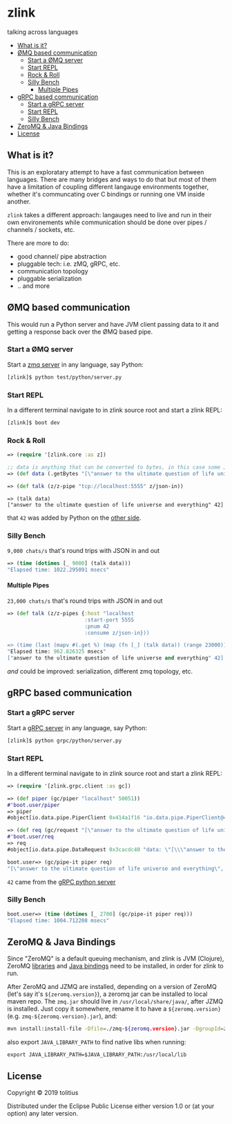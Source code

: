 
<!-- END doctoc generated TOC please keep comment here to allow auto update -->

# zlink

talking across languages

- [What is it?](#what-is-it)
- [ØMQ based communication](#%C3%B8mq-based-communication)
  - [Start a ØMQ server](#start-a-%C3%B8mq-server)
  - [Start REPL](#start-repl)
  - [Rock & Roll](#rock-&-roll)
  - [Silly Bench](#silly-bench)
    - [Multiple Pipes](#multiple-pipes)
- [gRPC based communication](#grpc-based-communication)
  - [Start a gRPC server](#start-a-grpc-server)
  - [Start REPL](#start-repl-1)
  - [Silly Bench](#silly-bench-1)
- [ZeroMQ & Java Bindings](#zeromq-&-java-bindings)
- [License](#license)

## What is it?

This is an exploratary attempt to have a fast communication between languages. There are many bridges and ways to do that but most of them have a limitation of coupling different langauge environments together, whether it's communcating over C bindings or running one VM inside another.

`zlink` takes a different approach: langauges need to live and run in their own environements while communication should be done over pipes / channels / sockets, etc.

There are more to do:

* good channel/ pipe abstraction
* pluggable tech: i.e. zMQ, gRPC, etc.
* communication topology
* pluggable serialization
* .. and more

## ØMQ based communication

This would run a Python server and have JVM client passing data to it and getting a response back over the ØMQ based pipe.

### Start a ØMQ server

Start a [zmq server](src/zlink/lang/python/server.py) in any language, say Python:

```bash
[zlink]$ python test/python/server.py
```

### Start REPL

In a different terminal navigate to in zlink source root and start a zlink REPL:

```bash
[zlink]$ boot dev
```

### Rock & Roll

```clojure
=> (require '[zlink.core :as z])

;; data is anything that can be converted to bytes, in this case some JSON
=> (def data (.getBytes "[\"answer to the ultimate question of life universe and everything\"]"))

=> (def talk (z/z-pipe "tcp://localhost:5555" z/json-in))
```
```
=> (talk data)
["answer to the ultimate question of life universe and everything" 42]
```

that `42` was added by Python on the [other side](src/zlink/lang/python/server.py#L7).

### Silly Bench

`9,000 chats/s` that's round trips with JSON in and out

```clojure
=> (time (dotimes [_ 9000] (talk data)))
"Elapsed time: 1022.295091 msecs"
```

#### Multiple Pipes

`23,000 chats/s` that's round trips with JSON in and out

```clojure
=> (def talk (z/z-pipes {:host "localhost
                         :start-port 5555
                         :pnum 42
                         :consume z/json-in}))

=> (time (last (mapv #(.get %) (map (fn [_] (talk data)) (range 23000)))))
"Elapsed time: 962.826325 msecs"
["answer to the ultimate question of life universe and everything" 42]
```

_and_ could be improved: serialization, different zmq topology, etc.

## gRPC based communication

### Start a gRPC server

Start a [gRPC server](src/zlink/lang/python/server.py) in any language, say Python:

```bash
[zlink]$ python grpc/python/server.py
```

### Start REPL

In a different terminal navigate to in zlink source root and start a zlink REPL:

```clojure
=> (require '[zlink.grpc.client :as gc])

=> (def piper (gc/piper "localhost" 50051))
#'boot.user/piper
=> piper
#object[io.data.pipe.PiperClient 0x414a1f16 "io.data.pipe.PiperClient@414a1f16"]

=> (def req (gc/request "[\"answer to the ultimate question of life universe and everything\"]"))
#'boot.user/req
=> req
#object[io.data.pipe.DataRequest 0x3cacdc40 "data: \"[\\\"answer to the ultimate question of life universe and everything\\\"]\"\n"]
```
```clojure
boot.user=> (gc/pipe-it piper req)
"[\"answer to the ultimate question of life universe and everything\", 42]"
```

`42` came from the [gRPC python server](grpc/python/server.py#L15)

### Silly Bench

```clojure
boot.user=> (time (dotimes [_ 2700] (gc/pipe-it piper req)))
"Elapsed time: 1004.712208 msecs"
```

## ZeroMQ & Java Bindings

Since "ZeroMQ" is a default queuing mechanism, and zlink is JVM (Clojure), ZeroMQ [libraries](http://www.zeromq.org/intro:get-the-software) and [Java bindings](http://www.zeromq.org/bindings:java) need to be installed, in order for zlink to run.

After ZeroMQ and JZMQ are installed, depending on a version of ZeroMQ (let's say it's `${zeromq.version}`), a zeromq jar can be installed to local maven repo. The `zmq.jar` should live in `/usr/local/share/java/`, after JZMQ is installed. Just copy it somewhere, rename it to have a `${zeromq.version}` (e.g. `zmq-${zeromq.version}.jar`), and:

```bash
mvn install:install-file -Dfile=./zmq-${zeromq.version}.jar -DgroupId=zmq -DartifactId=zmq -Dversion=${zeromq.version} -Dpackaging=jar
```

also export `JAVA_LIBRARY_PATH` to find native libs when running:

```
export JAVA_LIBRARY_PATH=$JAVA_LIBRARY_PATH:/usr/local/lib
```

## License

Copyright © 2019 tolitius

Distributed under the Eclipse Public License either version 1.0 or (at
your option) any later version.
